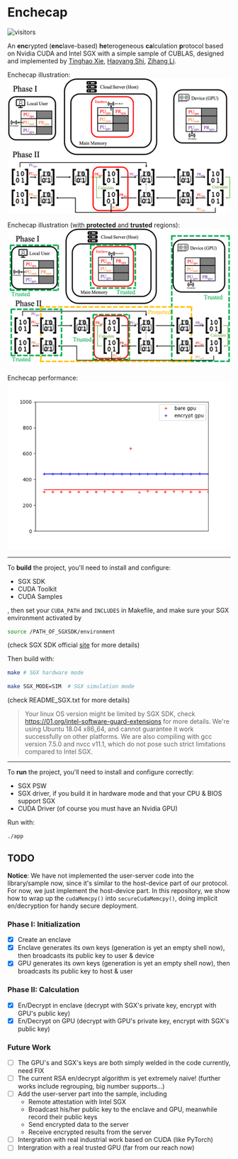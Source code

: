 # Enchecap

![visitors](https://visitor-badge.laobi.icu/badge?page_id=vtu81.Enchecap)

An **enc**rypted (**enc**lave-based) **he**terogeneous **ca**lculation **p**rotocol based on Nvidia CUDA and Intel SGX with a simple sample of CUBLAS, designed and implemented by [Tinghao Xie](http://vtu.life), [Haoyang Shi](https://github.com/Luke-Skycrawler), [Zihang Li](https://github.com/zjulzhhh).

Enchecap illustration:
![demo](./assets/demo.png)

Enchecap illustration (with **protected** and **trusted** regions):
![demo](./assets/demo_box.png)

Enchecap performance:
![performance](./assets/Enchecap_performance_0.png)

---

To **build** the project, you'll need to install and configure:
* SGX SDK
* CUDA Toolkit
* CUDA Samples

, then set your `CUDA_PATH` and `INCLUDES` in Makefile, and make sure your SGX environment activated by

```bash
source /PATH_OF_SGXSDK/environment
```

(check SGX SDK official [site](https://01.org/intel-software-guard-extensions) for more details)

Then build with:

```bash
make # SGX hardware mode
```

```bash
make SGX_MODE=SIM  # SGX simulation mode
```

(check README_SGX.txt for more details)

> Your linux OS version might be limited by SGX SDK, check https://01.org/intel-software-guard-extensions for more details. We're using Ubuntu 18.04 x86_64, and cannot guarantee it work successfully on other platforms. We are also compiling with gcc version 7.5.0 and nvcc v11.1, which do not pose such strict limitations compared to Intel SGX.

---

To **run** the project, you'll need to install and configure correctly:
* SGX PSW
* SGX driver, if you build it in hardware mode and that your CPU & BIOS support SGX
* CUDA Driver (of course you must have an Nvidia GPU)

Run with:

```bash
./app
```

## TODO

**Notice**: We have not implemented the user-server code into the library/sample now, since it's similar to the host-device part of our protocol. For now, we just implement the host-device part. In this repository, we show how to wrap up the `cudaMemcpy()` into `secureCudaMemcpy()`, doing implicit en/decryption for handy secure deployment.

### Phase I: Initialization
- [x] Create an enclave
- [x] Enclave generates its own keys (generation is yet an empty shell now), then broadcasts its public key to user & device
- [x] GPU generates its own keys (generation is yet an empty shell now), then broadcasts its public key to host & user

### Phase II: Calculation
- [x] En/Decrypt in enclave (decrypt with SGX's private key, encrypt with GPU's public key)
- [x] En/Decrypt on GPU (decrypt with GPU's private key, encrypt with SGX's public key)

### Future Work
- [ ] The GPU's and SGX's keys are both simply welded in the code currently, need FIX
- [ ] The current RSA en/decrypt algorithm is yet extremely naive! (further works include regrouping, big number supports...)
- [ ] Add the user-server part into the sample, including
    * Remote attestation with Intel SGX
    * Broadcast his/her public key to the enclave and GPU, meanwhile record their public keys
    * Send encrypted data to the server
    * Receive encrypted results from the server
- [ ] Intergration with real industrial work based on CUDA (like PyTorch)
- [ ] Intergration with a real trusted GPU (far from our reach now)
